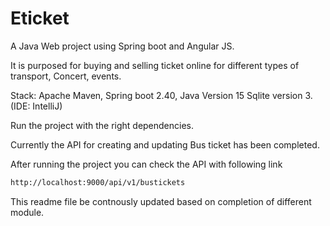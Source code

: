 # Eticket

A Java Web project using Spring boot and Angular JS. 

It is purposed for buying and selling ticket online for different types of transport, Concert, events. 

Stack: Apache Maven, Spring boot 2.40, Java Version 15 Sqlite version 3. (IDE: IntelliJ) 

Run the project with the right dependencies. 

Currently the API for creating and updating  Bus ticket has been completed.

After running the project you can check the API with following link

```bash
http://localhost:9000/api/v1/bustickets
```
This readme file be contnously updated based on completion of different module. 
